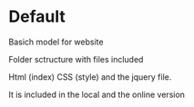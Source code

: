 Default
=======

Basich model for website

Folder sctructure with files included

Html (index) CSS (style) and the jquery file.

It is included in the local and the online version

